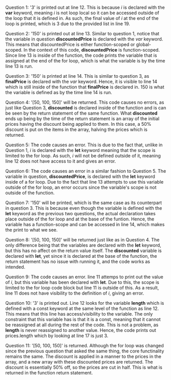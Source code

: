 Question 1: '3' is printed out at line 12. This is because *i* is declared with the **var** keyword, meaning *i* is not loop local so it can be accessed outside of the loop that it is defined in. As such, the final value of *i* at the end of the loop is printed, which is 3 due to the provided list in line 19.

Question 2: '150' is printed out at line 13. Similar to question 1, notice that the variable in question **discountedPrice** is declared with the *var* keyword. This means that discountedPrice is either function-scoped or global-scoped. In the context of this code, **discountedPrice** is function-scoped. Since line 13 is inside of the function, the code prints the variable that is assigned at the end of the for loop, which is what the variable is by the time line 13 is run.

Question 3: '150' is printed at line 14. This is similar to question 3, as **finalPrice** is declared with the *var* keyword. Hence, it is visible to line 14 which is still inside of the function that **finalPrice** is declared in. 150 is what the variable is defined as by the time line 14 is run.

Question 4: '[50, 100, 150]' will be returned. This code causes no errors, as just like Question 3, **discounted** is declared inside of the function and is can be seen by the return statement of the same function. What **discounted** ends up being by the time of the return statement is an array of the initial prices having the discount being applied to them. In this case, a 50% discount is put on the items in the array, halving the prices which is returned.

Question 5: The code causes an error. This is due to the fact that, unlike in Question 1, *i* is declared with the **let** keyword meaning that the scope is limited to the for loop. As such, *i* will not be defined outside of it, meaning line 12 does not have access to it and gives an error.

Question 6: The code causes an error in a similar fashion to Question 5. The variable in question, **discountedPrice**, is declared with the **let** keyword inside of a for loop. Due to the fact that line 13 attempts to use this variable outside of the for loop, an error occurs since the variable's scope is not outside of the function.

Question 7: '150' will be printed, which is the same case as its counterpart in question 3. This is because even though the variable is defined with the **let** keyword as the previous two questions, the actual declaration takes place outside of the for loop and at the base of the funtion. Hence, the variable has a function-scope and can be accessed in line 14, which makes the print to what we see.

Question 8: '[50, 100, 150]' will be returned just like as in Question 4. The only difference being that the variables are declared with the **let** keyword, but this has no affect on the return value itself. The **discounted** variable is declared with **let**, yet since it is declared at the base of the function, the return statement has no issue with running it, and the code works as intended. 

Question 9: The code causes an error. line 11 attemps to print out the value of *i*, but this variable has been declared with **let**. Due to this, the scope is limited to the for loop code block but line 11 is outside of this. As a result, line 11 does not have visibility to the definition of *i*, giving an error.

Question 10: '3' is printed out. Line 12 looks for the variable **length** which is defined with a const keyword at the same level of the function as line 12. This means that this line has access/visibility to the variable. The only constraint that this variable has is that it is a const, meaning that it cannot be reassigned at all during the rest of the code. This is not a problem, as **length** is never reassigned to another value. Hence, the code prints out prices.length which by looking at line 17 is just 3.

Question 11: '[50, 100, 150]' is returned. Although the for loop was changed since the previous question that asked the same thing, the core functinality remains the same. The discount is applied in a manner to the prices in the array, and a new array with these discounted prices are returned. The discount is essentially 50% off, so the prices are cut in half. This is what is returned in the function return statement.